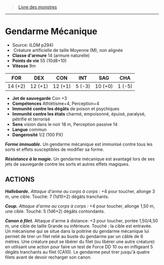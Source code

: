 ﻿> [Livre des monstres](tome_of_beasts.md)

---

# Gendarme Mécanique

- Source: (LDM p294)
-  Créature artificielle de taille Moyenne (M), non alignée
- **Classe d'armure** 14 (armure naturelle)
- **Points de vie** 55 (10d8+10)
- **Vitesse** 9m

|FOR|DEX|CON|INT|SAG|CHA|
|---|---|---|---|---|---|
|14 (+2)|12 (+1)|12 (+1)|5 (-3)|10 (+0)|1 (-5)|

- **Jet de sauvegarde** Con +3
- **Compétences** Athlétisme+4, Perception+4
- **Immunité contre les dégâts** de poison et psychiques
- **Immunité contre les états** charmé, empoisonné, épuisé, paralysé, pétrifié et terrorisé
- **Sens** vision dans le noir 18 m, Perception passive 14
- **Langue** commun
- **Dangerosité** 1/2 (100 PX)

**_Forme immuable._** Un gendarme mécanique est immunisé contre tous les sorts et effets susceptibles de modifier sa forme.

**_Résistance à la magie._** Un gendarme mécanique est avantagé lors de ses jets de sauvegarde contre les sorts et autres effets magiques.

## ACTIONS

**_Hallebarde._** _Attaque d'arme au corps à corps :_ +4 pour toucher, allonge 3 m, une cible. Touché: 7 (1d10+2) dégâts tranchants.

**_Coup._** _Attaque d'arme au corps à corps :_ +4 pour toucher, allonge 1,50 m, une cible. Touché: 5 (1d6+2) dégâts contondants.

**_Canon à filet._** Attaque d'arme à distance: +3 pour toucher, portée 1,50/4,50 m, une cible de taille Grande ou inférieure. Touché : la cible est entravée. Un mécanisme qui se situe dans la poitrine du gendarme mécanique lui permet de tirer un filet relié au buste du gendarme par un câble de 6 mètres. Une créature peut se libérer du filet (ou libérer une autre créature) en utilisant une action pour faire un test de Force DD 10 ou en infligeant 5 dégâts tranchants au filet (CA10). Le gendarme peut tirer jusqu'à quatre filets avant de devoir recharger son canon.

